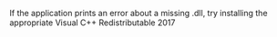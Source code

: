 If the application prints an error about a missing .dll, try installing the appropriate Visual C++ Redistributable 2017